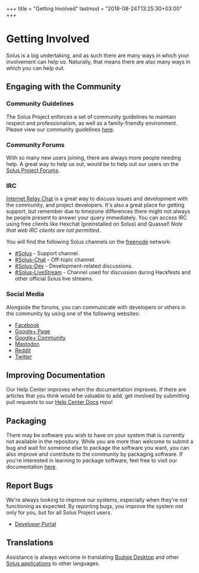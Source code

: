 +++
title = "Getting Involved"
lastmod = "2018-08-24T13:25:30+03:00"
+++
# Getting Involved

Solus is a big undertaking, and as such there are many ways in which your involvement can help us. Naturally, that means there are also many ways in which you can help out.

## Engaging with the Community

### Community Guidelines

The Solus Project enforces a set of community guidelines to maintain respect and professionalism, as well as a family-friendly environment. Please view our community guidelines [here](/articles/contributing/community-guidelines/en/).

### Community Forums

With so many new users joining, there are always more people needing help. A great way to help us out, would be to help out our users on the [Solus Project Forums](https://getsol.us/forums/).

### IRC

[Internet Relay Chat](https://en.wikipedia.org/wiki/Internet_Relay_Chat) is a great way to discuss issues and development with the community, and project developers. It's also a great place for getting support, but remember due 
to timezone differences there might not always be people present to answer your query immediately. You can access IRC using free clients like Hexchat (preinstalled on Solus) and Quassel! *Note that web IRC clients are not permitted..*

You will find the following Solus channels on the [freenode](https://freenode.net/) network:

- [#Solus](irc://chat.freenode.net/#Solus) - Support channel.
- [#Solus-Chat](irc://chat.freenode.net/#Solus-Chat) - Off-topic channel.
- [#Solus-Dev](irc://chat.freenode.net/#Solus-Dev) - Development-related discussions.
- [#Solus-LiveStream](irc://chat.freenode.net/#Solus-LiveStream) - Channel used for discussion during Hackfests and other official Solus live streams.

### Social Media

Alongside the forums, you can communicate with developers or others in the community by using one of the following websites:

- [Facebook](https://www.facebook.com/get.solus)
- [Google+ Page](https://plus.google.com/u/0/+Solus-Project)
- [Google+ Community](https://plus.google.com/communities/104830131595272878110)
- [Mastodon](https://mastodon.cloud/@SolusProject)
- [Reddit](https://www.reddit.com/r/SolusProject/) 
- [Twitter](https://twitter.com/solusproject)

## Improving Documentation

Our Help Center improves when the documentation improves. If there are articles that you think would be valuable to add, get involved by submitting pull requests to our [Help Center Docs](https://github.com/solus-project/help-center-docs) repo!

## Packaging

There may be software you wish to have on your system that is currently not available in the repository. While you are more than welcome to submit a bug and wait for someone else to package the software you want, you can also improve 
and contribute to the community by packaging software. If you're interested in learning to package software, feel free to visit our documentation [here](/articles/packaging/guide/en/).

## Report Bugs

We're always looking to improve our systems, especially when they're not functioning as expected. By reporting bugs, you improve the system not only for you, but for all Solus Project users.

- [Developer Portal](https://dev.getsol.us)

## Translations

Assistance is always welcome in translating [Budgie Desktop](https://www.transifex.com/budgie-desktop/budgie-desktop/) and other [Solus applications](https://www.transifex.com/solus-project/public/) to other languages.

